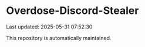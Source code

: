 # Overdose-Discord-Stealer

Last updated: 2025-05-31 07:52:30

This repository is automatically maintained.
